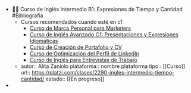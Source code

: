 - 👨‍🏫 Curso de Inglés Intermedio B1: Expresiones de Tiempo y Cantidad #Bibliografia
	- Cursos recomendados cuando esté en c1
		- [Curso de Marca Personal para Marketers](https://platzi.com/cursos/marca-personal-marketing/)
		- [Curso de Inglés Avanzado C1: Presentaciones y Expresiones Idiomáticas](https://platzi.com/cursos/expresiones-idiomaticas/)
		- [Curso de Creación de Portafolio y CV](https://platzi.com/cursos/portafolios/)
		- [Curso de Optimización del Perfil de LinkedIn](https://platzi.com/cursos/optimizacion-perfil-linkedin/)
		- [Curso de Inglés para Entrevistas de Trabajo](https://platzi.com/cursos/entrevistas-ingles/)
	- autor:: Alita Zaniolo
	  plataforma:: nombre plataforma
	  tipo:: [[Curso]]
	  url:: https://platzi.com/clases/2290-ingles-intermedio-tiempo-cantidad/
	  estado:: [[En progreso]]
-